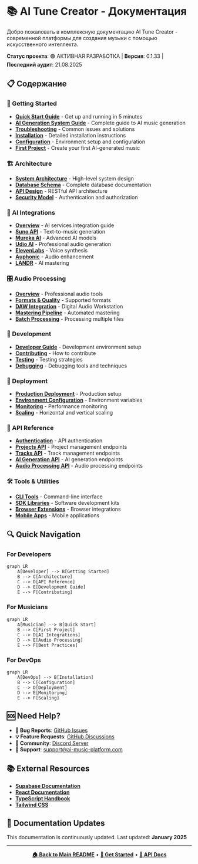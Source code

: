# 📚 AI Tune Creator - Документация

Добро пожаловать в комплексную документацию AI Tune Creator - современной платформы для создания музыки с помощью искусственного интеллекта.

**Статус проекта**: 🟢 АКТИВНАЯ РАЗРАБОТКА | **Версия**: 0.1.33 | **Последний аудит**: 21.08.2025

## 📋 Содержание

### 🚀 Getting Started
- **[Quick Start Guide](./getting-started.md)** - Get up and running in 5 minutes
- **[AI Generation System Guide](./ai-generation-system-guide.md)** - Complete guide to AI music generation
- **[Troubleshooting](./troubleshooting.md)** - Common issues and solutions
- **[Installation](./installation.md)** - Detailed installation instructions
- **[Configuration](./configuration.md)** - Environment setup and configuration
- **[First Project](./first-project.md)** - Create your first AI-generated music

### 🏗️ Architecture
- **[System Architecture](./architecture.md)** - High-level system design
- **[Database Schema](./database/schema.md)** - Complete database documentation
- **[API Design](./api/README.md)** - RESTful API architecture
- **[Security Model](./security/README.md)** - Authentication and authorization

### 🤖 AI Integrations
- **[Overview](./integrations/README.md)** - AI services integration guide
- **[Suno API](./integrations/suno.md)** - Text-to-music generation
- **[Mureka AI](./integrations/mureka.md)** - Advanced AI models
- **[Udio AI](./integrations/udio.md)** - Professional audio generation
- **[ElevenLabs](./integrations/elevenlabs.md)** - Voice synthesis
- **[Auphonic](./integrations/auphonic.md)** - Audio enhancement
- **[LANDR](./integrations/landr.md)** - AI mastering

### 🎛️ Audio Processing
- **[Overview](./audio-processing/README.md)** - Professional audio tools
- **[Formats & Quality](./audio-processing/formats.md)** - Supported formats
- **[DAW Integration](./audio-processing/daw-integration.md)** - Digital Audio Workstation
- **[Mastering Pipeline](./audio-processing/mastering.md)** - Automated mastering
- **[Batch Processing](./audio-processing/batch.md)** - Processing multiple files

### 🔧 Development
- **[Developer Guide](./development/README.md)** - Development environment setup
- **[Contributing](./development/contributing.md)** - How to contribute
- **[Testing](./development/testing.md)** - Testing strategies
- **[Debugging](./development/debugging.md)** - Debugging tools and techniques

### 🚀 Deployment
- **[Production Deployment](./deployment/README.md)** - Production setup
- **[Environment Configuration](./deployment/environment.md)** - Environment variables
- **[Monitoring](./deployment/monitoring.md)** - Performance monitoring
- **[Scaling](./deployment/scaling.md)** - Horizontal and vertical scaling

### 📖 API Reference
- **[Authentication](./api/authentication.md)** - API authentication
- **[Projects API](./api/projects.md)** - Project management endpoints
- **[Tracks API](./api/tracks.md)** - Track management endpoints
- **[AI Generation API](./api/ai-generation.md)** - AI generation endpoints
- **[Audio Processing API](./api/audio-processing.md)** - Audio processing endpoints

### 🛠️ Tools & Utilities
- **[CLI Tools](./tools/cli.md)** - Command-line interface
- **[SDK Libraries](./tools/sdk.md)** - Software development kits
- **[Browser Extensions](./tools/extensions.md)** - Browser integrations
- **[Mobile Apps](./tools/mobile.md)** - Mobile applications

## 🔍 Quick Navigation

### For Developers
```mermaid
graph LR
    A[Developer] --> B[Getting Started]
    B --> C[Architecture]
    C --> D[API Reference]
    D --> E[Development Guide]
    E --> F[Contributing]
```

### For Musicians
```mermaid
graph LR
    A[Musician] --> B[Quick Start]
    B --> C[First Project]
    C --> D[AI Integrations]
    D --> E[Audio Processing]
    E --> F[Best Practices]
```

### For DevOps
```mermaid
graph LR
    A[DevOps] --> B[Installation]
    B --> C[Configuration]
    C --> D[Deployment]
    D --> E[Monitoring]
    E --> F[Scaling]
```

## 🆘 Need Help?

- **🐛 Bug Reports**: [GitHub Issues](https://github.com/yourusername/ai-music-platform/issues)
- **💡 Feature Requests**: [GitHub Discussions](https://github.com/yourusername/ai-music-platform/discussions)
- **💬 Community**: [Discord Server](https://discord.gg/ai-music)
- **📧 Support**: support@ai-music-platform.com

## 📚 External Resources

- **[Supabase Documentation](https://supabase.io/docs)**
- **[React Documentation](https://reactjs.org/docs)**
- **[TypeScript Handbook](https://www.typescriptlang.org/docs)**
- **[Tailwind CSS](https://tailwindcss.com/docs)**

## 🔄 Documentation Updates

This documentation is continuously updated. Last updated: **January 2025**

---

<div align="center">

**[🏠 Back to Main README](../README.md)** • **[🚀 Get Started](./getting-started.md)** • **[📖 API Docs](./api/README.md)**

</div>